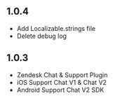 ## 1.0.4

* Add Localizable.strings file
* Delete debug log

## 1.0.3

* Zendesk Chat & Support Plugin
* iOS Support Chat V1 & Chat V2
* Android Support Chat V2 SDK
